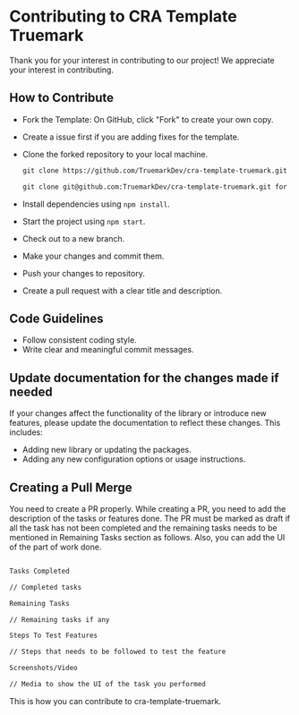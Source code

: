# Contributing to CRA Template Truemark

Thank you for your interest in contributing to our project! We appreciate your interest in contributing.

## How to Contribute

- Fork the Template: On GitHub, click "Fork" to create your own copy.
- Create a issue first if you are adding fixes for the template.
- Clone the forked repository to your local machine.

    ```md 
    git clone https://github.com/TruemarkDev/cra-template-truemark.git for https.

    git clone git@github.com:TruemarkDev/cra-template-truemark.git for ssh.
    ```

- Install dependencies using `npm install`.
- Start the project using `npm start`.
- Check out to a new branch.
- Make your changes and commit them.
- Push your changes to repository.
- Create a pull request with a clear title and description.

## Code Guidelines

- Follow consistent coding style.
- Write clear and meaningful commit messages.

## Update documentation for the changes made if needed

If your changes affect the functionality of the library or introduce new features, please update the documentation to reflect these changes. This includes:

-  Adding new library or updating the packages.
-  Adding any new configuration options or usage instructions.

## Creating a Pull Merge

You need to create a PR properly. While creating a PR, you need to add the description of the tasks or features done. The PR must be marked as draft if all the task has not been completed and the remaining tasks needs to be mentioned in Remaining Tasks section as follows. Also, you can add the UI of the part of work done.

```md

Tasks Completed

// Completed tasks

Remaining Tasks

// Remaining tasks if any

Steps To Test Features

// Steps that needs to be followed to test the feature

Screenshots/Video

// Media to show the UI of the task you performed

```

This is how you can contribute to cra-template-truemark.


